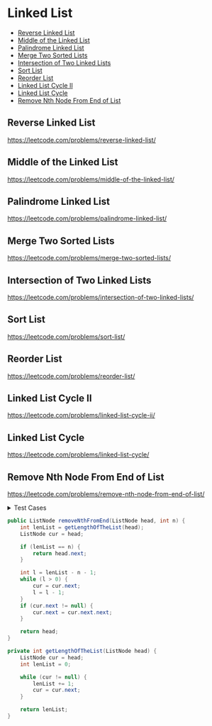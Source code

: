 # Linked List

+ [Reverse Linked List](#reverse-linked-list)
+ [Middle of the Linked List](#middle-of-the-linked-list)
+ [Palindrome Linked List](#palindrome-linked-list)
+ [Merge Two Sorted Lists](#merge-two-sorted-lists)
+ [Intersection of Two Linked Lists](#intersection-of-two-linked-lists)
+ [Sort List](#sort-list)
+ [Reorder List](#reorder-list)
+ [Linked List Cycle II](#linked-list-cycle-ii)
+ [Linked List Cycle](#linked-list-cycle)
+ [Remove Nth Node From End of List](#remove-nth-node-from-end-of-list)


## Reverse Linked List

https://leetcode.com/problems/reverse-linked-list/

## Middle of the Linked List

https://leetcode.com/problems/middle-of-the-linked-list/

## Palindrome Linked List

https://leetcode.com/problems/palindrome-linked-list/

## Merge Two Sorted Lists

https://leetcode.com/problems/merge-two-sorted-lists/

## Intersection of Two Linked Lists

https://leetcode.com/problems/intersection-of-two-linked-lists/

## Sort List

https://leetcode.com/problems/sort-list/

## Reorder List

https://leetcode.com/problems/reorder-list/

## Linked List Cycle II

https://leetcode.com/problems/linked-list-cycle-ii/

## Linked List Cycle

https://leetcode.com/problems/linked-list-cycle/

## Remove Nth Node From End of List

https://leetcode.com/problems/remove-nth-node-from-end-of-list/

<details><summary>Test Cases</summary><blockquote>

``` java
import org.junit.jupiter.api.BeforeEach;
import org.junit.jupiter.api.Test;
import java.util.List;
import static org.junit.jupiter.api.Assertions.*;


class SolutionTest {
    private Solution sol;

    @BeforeEach
    void setUp() {
        sol = new Solution();
    }

    @Test
    void testRemove1st() {
        ListNode list = buildLinkedList(List.of(1, 2, 3, 4, 5));
        ListNode expected = buildLinkedList(List.of(2, 3, 4, 5));
        assertEquals(expected, sol.removeNthFromEnd(list, 5));
    }

    @Test
    void testRemoveNthFromEnd() {
        ListNode list = buildLinkedList(List.of(1, 2, 3, 4, 5));
        ListNode expected = buildLinkedList(List.of(1, 2, 4, 5));
        assertEquals(expected, sol.removeNthFromEnd(list, 3));
    }

    @Test
    void testRemove1stFromEnd() {
        ListNode list = buildLinkedList(List.of(1, 2, 3, 4, 5));
        ListNode expected = buildLinkedList(List.of(1, 2, 3, 4));
        assertEquals(expected, sol.removeNthFromEnd(list, 1));
    }

    private ListNode buildLinkedList(List<Integer> source) {
        ListNode node = null;
        ListNode prev = null;
        for (int i = source.size() - 1; i >= 0; i--) {
            node = new ListNode(source.get(i), prev);
            prev = node;
        }
        return node;
    }
}
```

``` java
import java.util.Objects;

public class ListNode {
    int val;
    ListNode next;
    ListNode() {}
    ListNode(int val) { this.val = val; }
    ListNode(int val, ListNode next) { this.val = val; this.next = next; }

    @Override
    public boolean equals(Object o) {
        if (this == o) return true;
        if (o == null || getClass() != o.getClass()) return false;
        ListNode listNode = (ListNode) o;
        return val == listNode.val && Objects.equals(next, listNode.next);
    }
}
```

</blockquote></details>


``` java
public ListNode removeNthFromEnd(ListNode head, int n) {
    int lenList = getLengthOfTheList(head);
    ListNode cur = head;

    if (lenList == n) {
        return head.next;
    }

    int l = lenList - n - 1;
    while (l > 0) {
        cur = cur.next;
        l = l - 1;
    }
    if (cur.next != null) {
        cur.next = cur.next.next;
    }

    return head;
}

private int getLengthOfTheList(ListNode head) {
    ListNode cur = head;
    int lenList = 0;

    while (cur != null) {
        lenList += 1;
        cur = cur.next;
    }

    return lenList;
}
```